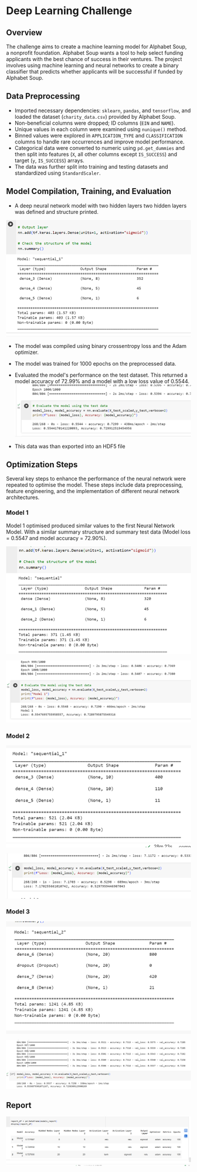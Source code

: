 # Deep Learning Challenge

## Overview

The challenge aims to create a machine learning model for Alphabet Soup, a nonprofit foundation. Alphabet Soup wants a tool to help select funding applicants with the best chance of success in their ventures. The project involves using machine learning and neural networks to create a binary classifier that predicts whether applicants will be successful if funded by Alphabet Soup.

## Data Preprocessing

- Imported necessary dependencies: `sklearn`, `pandas`, and `tensorflow`, and loaded the dataset (`charity_data.csv`) provided by Alphabet Soup.
- Non-beneficial columns were dropped; ID columns (`EIN` and `NAME`).
- Unique values in each column were examined using `nunique()` method.
- Binned values  were explored in `APPLICATION_TYPE` and `CLASSIFICATION` columns to handle rare occurrences and improve model performance.
- Categorical data were converted to numeric using `pd.get_dummies` and then split into features (`X`, all other columns except `IS_SUCCESS`) and target (`y`, `IS_SUCCESS`) arrays.
- The data was further split into training and testing datasets and standardized using `StandardScaler`.

## Model Compilation, Training, and Evaluation

- A deep neural network model with two hidden layers two hidden layers was defined and structure printed.
  
![Alt text](summary_structure_of_model.PNG)  
- The model was compiled using binary crossentropy loss and the Adam optimizer.
- The model was trained for 1000 epochs on the preprocessed data.
  
- Evaluated the model's performance on the test dataset. This returned a model accuracy of 72.99% and a model with a low loss value of 0.5544.
 ![Alt text](image.png)

 - This data was than exported into an HDF5 file


## Optimization Steps
Several key steps to enhance the performance of the neural network were repeated to optimise the model. These steps include data preprocessing, feature engineering, and the implementation of different neural network architectures.

### Model 1 
Model 1 optimised produced similar values to the first Neural Network Model. With a similar summary structure and summary test data  (Model loss = 0.5547 and model accuracy = 72.90%).

![Alt text](Optimised_summary_structure-2.PNG)

![Alt text](optimised_test_data-1.PNG)

### Model 2 

![Alt text](optimised_sum_struct2.PNG)

![Alt text](optimised2_test_data.PNG)

### Model 3

![Alt text](optimised_sum_struc3.PNG)

![Alt text](optimised3_test_data.PNG)

## Report

![Alt text](model_report.PNG)